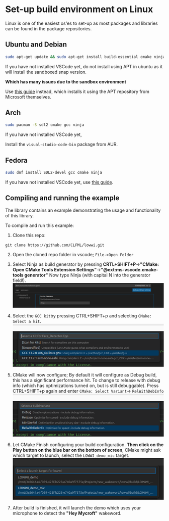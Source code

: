 # Set-up build environment on Linux

Linux is one of the easiest os'es to set-up as most packages and libraries can be found in the package repositories.

## Ubuntu and Debian

```bash
sudo apt-get update && sudo apt-get install build-essential cmake ninja-build libsdl2-2.0-0 libsdl2-dev
```

If you have not installed VSCode yet, do not install using APT in ubuntu as it will install the sandboxed snap version.

**Which has many issues due to the sandbox environment**

Use [this guide](https://code.visualstudio.com/docs/setup/linux) instead, which installs it using the APT repository from Microsoft themselves.


## Arch

```bash
sudo pacman -S sdl2 cmake gcc ninja
```

If you have not installed VSCode yet,

Install the `visual-studio-code-bin` package from AUR.


## Fedora

```bash
sudo dnf install SDL2-devel gcc cmake ninja
```

If you have not installed VSCode yet, use [this guide](https://code.visualstudio.com/docs/setup/linux).


## Compiling and running the example
The library contains an example demonstrating the usage and functionality of this library. 

To compile and run this example:

1. Clone this repo:
```
git clone https://github.com/CLFML/lowwi.git
```

2. Open the cloned repo folder in vscode; `File->Open Folder`

3. Select Ninja as build generator by pressing **CRTL+SHIFT+P**->**"CMake: Open CMake Tools Extension Settings"**->**"@ext:ms-vscode.cmake-tools generator"**
   Now type Ninja (with capital N into the generator field!).
   ![CMake extension tool settings; Generator](img/vscode_cmake_generator.png)

4. Select the `GCC kit`by pressing CTRL+SHIFT+p and selecting `CMake: Select a kit`.
   ![Select a kit, Linux gcc](img/linux_kit.png)
   
5. CMake will now configure; By default it will configure as Debug build, this has a significant performance hit.
   To change to release with debug info (which has optimizations turned on, but is still debuggable). Press CTRL+SHIFT+p again and enter `CMake: Select Variant`-> `RelWithDebInfo`
   ![Variant](img/build_variant.png)
   
6. Let CMake Finish configuring your build configuration. **Then click on the Play button on the blue bar on the bottom of screen**, CMake might ask which target to launch, select the `LOWWI_demo_mic` target.
   ![Launch target](img/launch_target.png)

7. After build is finished, it will launch the demo which uses your microphone to detect the **"Hey Mycroft"** wakeword.